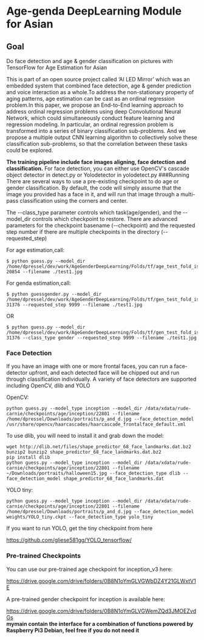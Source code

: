 # Age-genda DeepLearning Module for Asian 
## Goal

Do face detection and age & gender classification on pictures with TensorFlow for Age Estimation for Asian

This is part of an open source project called ‘AI LED Mirror’ which was an embedded system that combined face detection, age & gender prediction and voice interaction as a whole.To address the non-stationary property of aging patterns,
age estimation can be cast as an ordinal regression problem.In this paper, we propose an End-to-End learning approach to address ordinal regression problems using deep Convolutional Neural Network, which could simultaneously conduct feature learning and
regression modeling. In particular, an ordinal regression problem is transformed into a series of binary classification sub-problems. And we propose a multiple output CNN learning algorithm to collectively solve these classification sub-problems, so that the correlation between these tasks could be explored.

**The training pipeline include face images aligning, face detection and classification.**
For face detection, you can either use OpenCV's cascade object detector in detect.py or Yolodetector in yolodetect.py
###Running
There are several ways to use a pre-existing checkpoint to do age or gender classification.  By default, the code will simply assume that the image you provided has a face in it, and will run that image through a multi-pass classification using the corners and center.

  The --class_type parameter controls which task(age/gender), and the --model_dir controls which checkpoint to restore.  There are advanced parameters for the checkpoint basename (--checkpoint) and the requested step number if there are multiple checkpoints in the directory (--requested_step)

For age estimation,call: 
```
$ python guess.py --model_dir /home/dpressel/dev/work/AgeGenderDeepLearning/Folds/tf/age_test_fold_is_1/run-20854 --filename ./test1.jpg
```
For genda estimation,call: 
```
$ python guessgender.py --model_dir /home/dpressel/dev/work/AgeGenderDeepLearning/Folds/tf/gen_test_fold_is_0/run-31376 --requested_step 9999 --filename ./test1.jpg
```
OR
```
$ python guess.py --model_dir /home/dpressel/dev/work/AgeGenderDeepLearning/Folds/tf/gen_test_fold_is_0/run-31376 --class_type gender --requested_step 9999 --filename ./test1.jpg
```    


### Face Detection

If you have an image with one or more frontal faces, you can run a face-detector upfront, and each detected face will be chipped out and run through classification individually.  A variety of face detectors are supported including OpenCV, dlib and YOLO

OpenCV:

```
python guess.py --model_type inception --model_dir /data/xdata/rude-carnie/checkpoints/age/inception/22801 --filename /home/dpressel/Downloads/portraits/p_and_d.jpg --face_detection_model /usr/share/opencv/haarcascades/haarcascade_frontalface_default.xml
```

To use dlib, you will need to install it and grab down the model:

```
wget http://dlib.net/files/shape_predictor_68_face_landmarks.dat.bz2
bunzip2 bunzip2 shape_predictor_68_face_landmarks.dat.bz2
pip install dlib
python guess.py --model_type inception --model_dir /data/xdata/rude-carnie/checkpoints/age/inception/22801 --filename ~/Downloads/portraits/halloween15.jpg --face_detection_type dlib --face_detection_model shape_predictor_68_face_landmarks.dat
```

YOLO tiny:

```
python guess.py --model_type inception --model_dir /data/xdata/rude-carnie/checkpoints/age/inception/22801 --filename /home/dpressel/Downloads/portraits/p_and_d.jpg --face_detection_model weights/YOLO_tiny.ckpt --face_detection_type yolo_tiny
```

If you want to run YOLO, get the tiny checkpoint from here

https://github.com/gliese581gg/YOLO_tensorflow/

### Pre-trained Checkpoints
You can use our pre-trained age checkpoint for inception_v3 here:

https://drive.google.com/drive/folders/0B8N1oYmGLVGWbDZ4Y21GLWxtV1E

A pre-trained gender checkpoint for inception is available here:

https://drive.google.com/drive/folders/0B8N1oYmGLVGWemZQd3JMOEZvdGs                          
**mymain contain the interface for a combination of functions powered by Raspberry Pi3 Debian, feel free if you do not need it**
